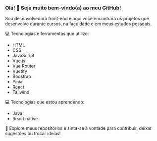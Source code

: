 <h3>Olá! 👋 Seja muito bem-vindo(a) ao meu GitHub!</h3>

<p>Sou desenvolvedora front-end e aqui você encontrará os projetos que desenvolvo durante cursos, na faculdade e em meus estudos pessoais.</p>

    
💻 Tecnologias e ferramentas que utilizo:
   - HTML
   - CSS
   - JavaScript 
   - Vue.js
   - Vue Router
   - Vuetify
   - Boostrap
   - Pinia
   - React
   - Tailwind

💻 Tecnologias que estou aprendendo:
  - Java
  - React native

 


🚀 Explore meus repositórios e sinta-se à vontade para contribuir, deixar sugestões ou trocar ideias!
